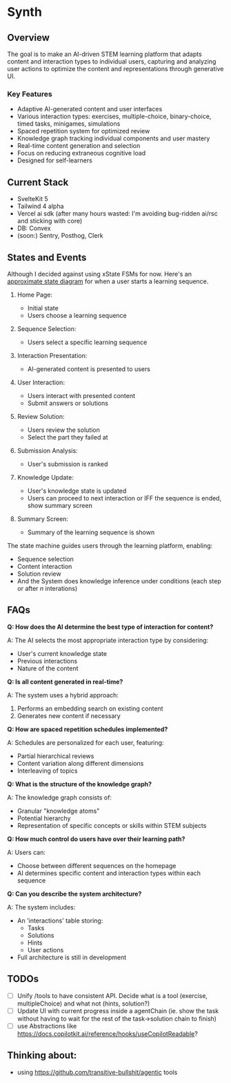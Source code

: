 # Synth

## Overview

The goal is to make an AI-driven STEM learning platform that adapts content and interaction types to individual users, capturing and analyzing user actions to optimize the content and representations through generative UI.


### Key Features
- Adaptive AI-generated content and user interfaces
- Various interaction types: exercises, multiple-choice, binary-choice, timed tasks, minigames, simulations
- Spaced repetition system for optimized review
- Knowledge graph tracking individual components and user mastery
- Real-time content generation and selection
- Focus on reducing extraneous cognitive load
- Designed for self-learners

## Current Stack

- SvelteKit 5
- Tailwind 4 alpha
- Vercel ai sdk (after many hours wasted: I'm avoiding bug-ridden ai/rsc and sticking with core)
- DB: Convex
- (soon:) Sentry, Posthog, Clerk

## States and Events

Although I decided against using xState FSMs for now. Here's an [approximate state diagram](https://stately.ai/registry/editor/8aaa1898-9a0f-43e2-9fdb-d6571eee716c?machineId=6033e05b-5b3f-4ecf-be0c-aba9251e5e22) for when a user starts a learning sequence.
1. Home Page:
   - Initial state
   - Users choose a learning sequence

2. Sequence Selection:
   - Users select a specific learning sequence

3. Interaction Presentation:
   - AI-generated content is presented to users

4. User Interaction:
   - Users interact with presented content
   - Submit answers or solutions

5. Review Solution:
   - Users review the solution
   - Select the part they failed at

6. Submission Analysis:
   - User's submission is ranked

7. Knowledge Update:
   - User's knowledge state is updated
   - Users can proceed to next interaction or IFF the sequence is ended, show summary screen

8. Summary Screen:
   - Summary of the learning sequence is shown

The state machine guides users through the learning platform, enabling:
- Sequence selection
- Content interaction
- Solution review
- And the System does knowledge inference under conditions (each step or after *n* interations)

## FAQs

**Q: How does the AI determine the best type of interaction for content?**

A: The AI selects the most appropriate interaction type by considering:
- User's current knowledge state
- Previous interactions
- Nature of the content

**Q: Is all content generated in real-time?**

A: The system uses a hybrid approach:
1. Performs an embedding search on existing content
2. Generates new content if necessary

**Q: How are spaced repetition schedules implemented?**

A: Schedules are personalized for each user, featuring:
- Partial hierarchical reviews
- Content variation along different dimensions
- Interleaving of topics


**Q: What is the structure of the knowledge graph?**

A: The knowledge graph consists of:
- Granular "knowledge atoms"
- Potential hierarchy
- Representation of specific concepts or skills within STEM subjects

**Q: How much control do users have over their learning path?**

A: Users can:
- Choose between different sequences on the homepage
- AI determines specific content and interaction types within each sequence

**Q: Can you describe the system architecture?**

A: The system includes:
- An 'interactions' table storing:
  - Tasks
  - Solutions
  - Hints
  - User actions
- Full architecture is still in development


## TODOs
- [ ] Unify /tools to have consistent API. Decide what is a tool (exercise, multipleChoice) and what not (hints, solution?)
- [ ] Update UI with current progress inside a agentChain (ie. show the task without having to wait for the rest of the task->solution chain to finish)
- [ ] use Abstractions like https://docs.copilotkit.ai/reference/hooks/useCopilotReadable?

## Thinking about:
* using https://github.com/transitive-bullshit/agentic tools
